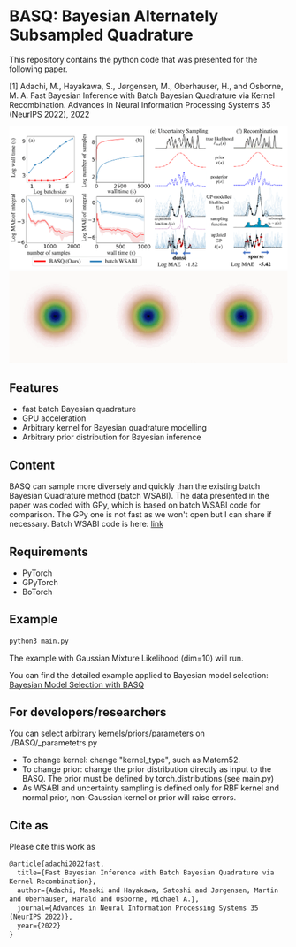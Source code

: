 # BASQ: Bayesian Alternately Subsampled Quadrature

This repository contains the python code that was presented for the following paper.

[1] Adachi, M., Hayakawa, S., Jørgensen, M., Oberhauser, H., and Osborne, M. A. Fast Bayesian Inference with Batch Bayesian Quadrature via Kernel Recombination. Advances in Neural Information Processing Systems 35 (NeurIPS 2022), 2022

![plot](./summary.png)
![Animate](./combine.gif)

## Features
- fast batch Bayesian quadrature
- GPU acceleration
- Arbitrary kernel for Bayesian quadrature modelling
- Arbitrary prior distribution for Bayesian inference

## Content
BASQ can sample more diversely and quickly than the existing batch Bayesian Quadrature method (batch WSABI). The data presented in the paper was coded with GPy, which is based on batch WSABI code for comparison. The GPy one is not fast as we won't open but I can share if necessary.
Batch WSABI code is here: [link](https://github.com/OxfordML/bayesquad)

## Requirements
- PyTorch
- GPyTorch
- BoTorch

## Example
```python
python3 main.py
```

The example with Gaussian Mixture Likelihood (dim=10) will run.

You can find the detailed example applied to Bayesian model selection:
[Bayesian Model Selection with BASQ](https://github.com/Battery-Intelligence-Lab/BayesianModelSelection)

## For developers/researchers
You can select arbitrary kernels/priors/parameters on ./BASQ/_parametetrs.py
- To change kernel: change "kernel_type", such as Matern52.
- To change prior: change the prior distribution directly as input to the BASQ. The prior must be defined by torch.distributions (see main.py)
- As WSABI and uncertainty sampling is defined only for RBF kernel and normal prior, non-Gaussian kernel or prior will raise errors.

## Cite as

Please cite this work as
```
@article{adachi2022fast,
  title={Fast Bayesian Inference with Batch Bayesian Quadrature via Kernel Recombination},
  author={Adachi, Masaki and Hayakawa, Satoshi and Jørgensen, Martin and Oberhauser, Harald and Osborne, Michael A.},
  journal={Advances in Neural Information Processing Systems 35 (NeurIPS 2022)},
  year={2022}
}

```
